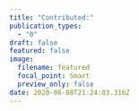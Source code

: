 ```yaml
---
title: "Contributed:"
publication_types:
  - "0"
draft: false
featured: false
image:
  filename: featured
  focal_point: Smart
  preview_only: false
date: 2020-06-08T21:24:03.316Z
---
```

